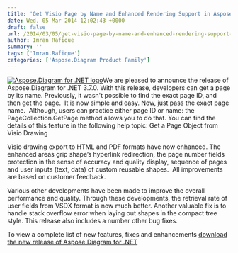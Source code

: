 ```yaml
---
title: 'Get Visio Page by Name and Enhanced Rendering Support in Aspose.Diagram for .NET 3.7.0'
date: Wed, 05 Mar 2014 12:02:43 +0000
draft: false
url: /2014/03/05/get-visio-page-by-name-and-enhanced-rendering-support-in-aspose.diagram-for-.net-3.7.0/
author: Imran Rafique
summary: ''
tags: ['Imran.Rafique']
categories: ['Aspose.Diagram Product Family']
---
```


[![Aspose.Diagram for .NET logo][1]](https://blog.aspose.com/wp-content/uploads/sites/2/2013/06/aspose-Diagram-for-net_100.png)We are pleased to announce the release of Aspose.Diagram for .NET 3.7.0. With this release, developers can get a page by its name. Previously, it wasn't possible to find the exact page ID, and then get the page.  It is now simple and easy. Now, just pass the exact page name.  Although, users can practice either page ID or name: the PageCollection.GetPage method allows you to do that. You can find the details of this feature in the following help topic: Get a Page Object from Visio Drawing

Visio drawing export to HTML and PDF formats have now enhanced. The enhanced areas grip shape’s hyperlink redirection, the page number fields protection in the sense of accuracy and quality display, sequence of pages and user inputs (text, data) of custom reusable shapes.  All improvements are based on customer feedback.

Various other developments have been made to improve the overall performance and quality. Through these developments, the retrieval rate of user fields from VSDX format is now much better. Another valuable fix is to handle stack overflow error when laying out shapes in the compact tree style. This release also includes a number other bug fixes.

To view a complete list of new features, fixes and enhancements [download the new release of Aspose.Diagram for .NET][2]



[1]: https://blog.aspose.com/wp-content/uploads/sites/2/2013/06/aspose-Diagram-for-net_100.png "Aspose.Diagram for .NET logo"
[2]: http://www.aspose.com/community/files/51/.net-components/aspose.diagram-for-.net/default.aspx




